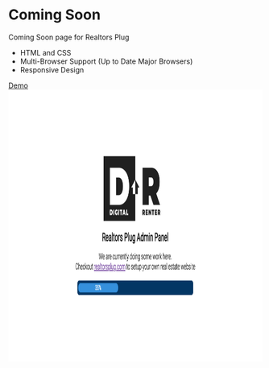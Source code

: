 Coming Soon
===========
Coming Soon page for Realtors Plug

- HTML and CSS
- Multi-Browser Support (Up to Date Major Browsers)
- Responsive Design

[Demo](https://admin.realtorsplug.com)
<img src="screenshot.png" width="960" height="540" />
